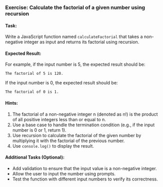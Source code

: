### Exercise: Calculate the factorial of a given number using recursion

#### Task:
Write a JavaScript function named `calculateFactorial` that takes a non-negative integer as input and returns its factorial using recursion.

#### Expected Result:
For example, if the input number is 5, the expected result should be:
```
The factorial of 5 is 120.
```
If the input number is 0, the expected result should be:
```
The factorial of 0 is 1.
```

#### Hints:
1. The factorial of a non-negative integer n (denoted as n!) is the product of all positive integers less than or equal to n.
2. Use a base case to handle the termination condition (e.g., if the input number is 0 or 1, return 1).
3. Use recursion to calculate the factorial of the given number by multiplying it with the factorial of the previous number.
4. Use `console.log()` to display the result.

#### Additional Tasks (Optional):
- Add validation to ensure that the input value is a non-negative integer.
- Allow the user to input the number using prompts.
- Test the function with different input numbers to verify its correctness.

